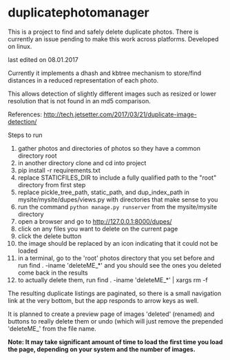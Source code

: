 # duplicatephotomanager
This is a project to find and safely delete duplicate photos.
There is currently an issue pending to make this work across platforms.
Developed on linux.

last edited on 08.01.2017


Currently it implements a dhash and kbtree mechanism to store/find distances in a reduced representation of each photo.

This allows detection of slightly different images such as resized or lower resolution that is not found in an md5 comparison.

References:
http://tech.jetsetter.com/2017/03/21/duplicate-image-detection/


Steps to run

1. gather photos and directories of photos so they have a common directory root
1. in another directory clone and cd into project
1. pip install -r requirements.txt
1. replace STATICFILES\_DIR to include a fully qualified path to the "root" directory from first step
1. replace pickle\_tree\_path, static\_path, and dup\_index\_path in mysite/mysite/dupes/views.py with directories that make sense to you
1. run the command `python manage.py runserver` from the mysite/mysite directory
1. open a browser and go to http://127.0.0.1:8000/dupes/
1. click on any files you want to delete on the current page
1. click the delete button
1. the image should be replaced by an icon indicating that it could not be loaded
1. in a terminal, go to the 'root' photos directory that you set before and run find . -iname 'deleteME\_\*' and you should see the ones you deleted come back in the results
1. to actually delete them, run find . -iname 'deleteME\_\*' | xargs rm -f

The resulting duplicate listings are paginated, so there is a small navigation link at the very bottom, but the app responds to arrow keys as well.

It is planned to create a preview page of images 'deleted' (renamed) and buttons to really delete them or undo (which will just remove the prepended 'deleteME\_' from the file name.

**Note: It may take significant amount of time to load the first time you load the page, depending on your system and the number of images.**

